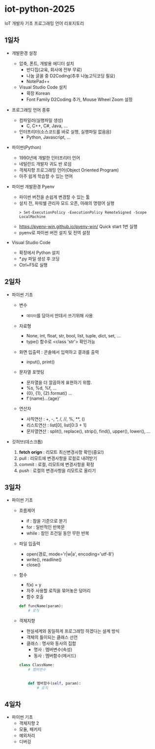# iot-python-2025
IoT 개발자 기초 프로그래밍 언어 리포지토리

## 1일차
- 개발환경 설정
    - 압축, 폰트, 개발용 에디터 설치
        - 반디집(교육, 회사에 전부 무료)
        - 나눔 글꼴 중 D2Coding(추후 나눔고딕코딩 필요)
        - NotePad++
    - Visual Studio Code 설치
        - 확장 Korean
        - Font Family D2Coding 추가, Mouse Wheel Zoom 설정

- 프로그래밍 언어 종류
    - 컴파일러(실행파일 생성)
        - C, C++, C#, Java, ...
    - 인터프리터(소스코드를 바로 실행, 실행파일 없음음)
        - Python, Javascript, ...

- 파이썬(Python)
    - 1990년에 개발한 인터프리터 언어
    - 네털란드 개발자 귀도 반 로섬
    - 객체지향 프로그래밍 언어(Object Oriented Program)
    - 아주 쉽게 학습할 수 있는 언어

- 파이썬 개발환경 Pyenv
    - 파이썬 버전을 손쉽게 변경할 수 있는 툴
    - 설치 전, 파워쉘 관리자 모드 오픈, 아래의 명령어 실행
        ```shell
        > Set-ExecutionPolicy -ExecutionPolicy RemoteSigned -Scope LocalMachine
        ```
    - https://pyenv-win.github.io/pyenv-win/ Quick start 1번 실행
    - pyenv로 파이썬 버전 설치 및 전역 설정

- Visual Studio Code
    - 확장에서 Python 설치
    - *.py 파일 생성 후 코딩
    - Ctrl+F5로 실행

## 2일차
- 파이썬 기초
    - 변수
        - `데이터`를 담아서 딴데서 쓰기위해 사용
    - 자료형
        - None, int, float, str, bool, list, tuple, dict, set, ...
        - type() 함수로 <class 'str'> 확인가능
    - 화면 입출력 : 콘솔에서 입력하고 결과를 출력
        - input(), print()
    - 문자열 포맷팅
        - 문자열을 더 깔끔하게 표현하기 위함.
        - %s, %d, %f, ...
        - {0}, {1}, {2}.format() ...
        - f'{name}...{age}'

    - 연산자
        - 사칙연산 : +, -, *, /, //, %, **, ()
        - 리스트연산 : list[0], list[0:3 + 1]
        - 문자열연산 : split(), replace(), strip(), find(), upper(), lower(), ...

- 깃허브(데스크톱)
    1. **fetch orign** : 리모트 최신변경사항 확인(중요!)
    2. pull : 리모트에 변경사항을 로컬로 내려받기
    3. commit : 로컬, 리모트에 변경사항을 확정
    4. push : 로컬의 변경사항을 리모트로 올리기

## 3일차
- 파이썬 기초
    - 흐름제어
        - if : 참을 기준으로 분기
        - for : 일반적인 반복문
        - while : 참인 조건일 동안 무한 반복
    - 파일 입출력
        - open(경로, mode='r|w|a', encoding='utf-8')
        - write(), readline()
        - close()
    - 함수
        - f(x) = y
        - 자주 사용할 로직을 묶어놓은 덩어리
        - 함수 호출
        ```python
        def funcName(param):
            # 로직
        ```
    - 객체지향
        - 현실세계와 동일하게 프로그래밍 하겠다는 설계 방식
        - 객체의 틀이되는 클래스 선언
        - 클래스 : 명사와 동사의 집합
            - 명사 : 멤버변수(속성)
            - 동사 : 멤버함수(메서드)

        ```python
        class ClassName:
            # 멤버변수
            
            
            def 멤버함수(self, param):
                # 로직
        ```

## 4일차
- 파이썬 기초
    - 객체지향 2
    - 모듈, 패키지
    - 예외처리
    - 디버깅
